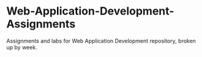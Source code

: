 # Web-Application-Development-Assignments
Assignments and labs for Web Application Development repository, broken up by week.
